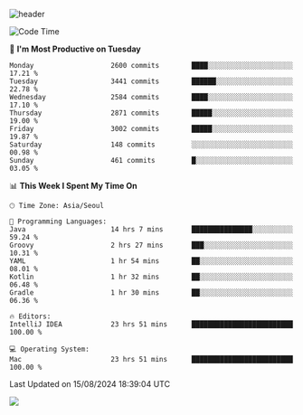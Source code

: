 ![header](https://capsule-render.vercel.app/api?type=Egg&color=timeAuto&height=300&section=header&text=PoPo&fontSize=90&animation=fadeIn)

  <!--START_SECTION:waka-->
![Code Time](http://img.shields.io/badge/Code%20Time-1%2C849%20hrs%2017%20mins-blue)

📅 **I'm Most Productive on Tuesday** 

```text
Monday                   2600 commits        ████░░░░░░░░░░░░░░░░░░░░░   17.21 % 
Tuesday                  3441 commits        ██████░░░░░░░░░░░░░░░░░░░   22.78 % 
Wednesday                2584 commits        ████░░░░░░░░░░░░░░░░░░░░░   17.10 % 
Thursday                 2871 commits        █████░░░░░░░░░░░░░░░░░░░░   19.00 % 
Friday                   3002 commits        █████░░░░░░░░░░░░░░░░░░░░   19.87 % 
Saturday                 148 commits         ░░░░░░░░░░░░░░░░░░░░░░░░░   00.98 % 
Sunday                   461 commits         █░░░░░░░░░░░░░░░░░░░░░░░░   03.05 % 
```


📊 **This Week I Spent My Time On** 

```text
🕑︎ Time Zone: Asia/Seoul

💬 Programming Languages: 
Java                     14 hrs 7 mins       ███████████████░░░░░░░░░░   59.24 % 
Groovy                   2 hrs 27 mins       ███░░░░░░░░░░░░░░░░░░░░░░   10.31 % 
YAML                     1 hr 54 mins        ██░░░░░░░░░░░░░░░░░░░░░░░   08.01 % 
Kotlin                   1 hr 32 mins        ██░░░░░░░░░░░░░░░░░░░░░░░   06.48 % 
Gradle                   1 hr 30 mins        ██░░░░░░░░░░░░░░░░░░░░░░░   06.36 % 

🔥 Editors: 
IntelliJ IDEA            23 hrs 51 mins      █████████████████████████   100.00 % 

💻 Operating System: 
Mac                      23 hrs 51 mins      █████████████████████████   100.00 % 
```


 Last Updated on 15/08/2024 18:39:04 UTC
<!--END_SECTION:waka-->



<img src="https://capsule-render.vercel.app/api?type=Egg&color=timeAuto&height=300&section=footer&text=PoPo&fontSize=90&animation=fadeIn&reversal=true" />

